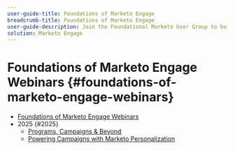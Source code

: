 ```yaml
---
user-guide-title: Foundations of Marketo Engage
breadcrumb-title: Foundations of Marketo Engage
user-guide-description: Join the Foundational Marketo User Group to build confidence and core skills in Adobe Marketo Engage through beginner-friendly, supportive sessions.
solution: Marketo Engage
---
```


# Foundations of Marketo Engage Webinars {#foundations-of-marketo-engage-webinars}

+ [Foundations of Marketo Engage Webinars](overview.md)
+ 2025 {#2025}
  + [Programs, Campaigns & Beyond](2025/programs-campaigns.md)
  + [Powering Campaigns with Marketo Personalization](2025/campaigns-with-marketo-personalization.md)
